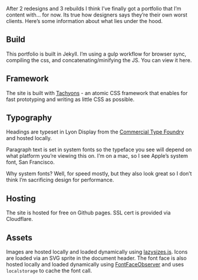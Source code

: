 After 2 redesigns and 3 rebuilds I think I’ve finally got a portfolio that I’m content with… for now.  Its true how designers says they’re their own worst clients. Here’s some information about what lies under the hood.

## Build
This portfolio is built in Jekyll. I’m using a gulp workflow for browser sync, compiling the css, and concatenating/minifying the JS. You can view it here.

## Framework
The site is built with [Tachyons](http://tachyons.io/)  - an atomic CSS framework that enables for fast prototyping and writing as little CSS as possible.

## Typography
Headings are typeset in Lyon Display from the [Commercial Type Foundry](https://commercialtype.com/catalog/lyon/lyon_display) and hosted locally.

Paragraph text is set in system fonts so the typeface you see will depend on what platform you’re viewing this on. I’m on a mac, so I see Apple’s system font, San Francisco.

Why system fonts? Well, for speed mostly, but they also look great so I don’t think I’m sacrificing design for performance.

## Hosting
The site is hosted for free on Github pages. SSL cert is provided via Cloudflare.

## Assets
Images are hosted locally and loaded dynamically using [lazysizes.js](https://github.com/aFarkas/lazysizes). Icons are loaded via an SVG sprite in the document header.  The font face is also hosted locally and loaded dynamically using [FontFaceObserver](https://github.com/bramstein/fontfaceobserver) and uses `localstorage` to cache the font call.
